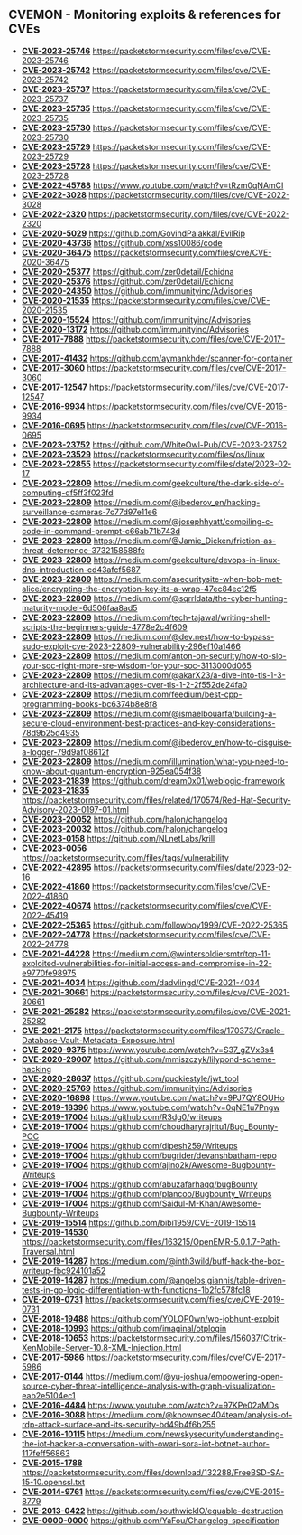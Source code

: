 ## CVEMON - Monitoring exploits & references for CVEs
- **[CVE-2023-25746](https://in.scanfactory.io/cvemon/CVE-2023-25746.html)** https://packetstormsecurity.com/files/cve/CVE-2023-25746
- **[CVE-2023-25742](https://in.scanfactory.io/cvemon/CVE-2023-25742.html)** https://packetstormsecurity.com/files/cve/CVE-2023-25742
- **[CVE-2023-25737](https://in.scanfactory.io/cvemon/CVE-2023-25737.html)** https://packetstormsecurity.com/files/cve/CVE-2023-25737
- **[CVE-2023-25735](https://in.scanfactory.io/cvemon/CVE-2023-25735.html)** https://packetstormsecurity.com/files/cve/CVE-2023-25735
- **[CVE-2023-25730](https://in.scanfactory.io/cvemon/CVE-2023-25730.html)** https://packetstormsecurity.com/files/cve/CVE-2023-25730
- **[CVE-2023-25729](https://in.scanfactory.io/cvemon/CVE-2023-25729.html)** https://packetstormsecurity.com/files/cve/CVE-2023-25729
- **[CVE-2023-25728](https://in.scanfactory.io/cvemon/CVE-2023-25728.html)** https://packetstormsecurity.com/files/cve/CVE-2023-25728
- **[CVE-2022-45788](https://in.scanfactory.io/cvemon/CVE-2022-45788.html)** https://www.youtube.com/watch?v=tRzm0qNAmCI
- **[CVE-2022-3028](https://in.scanfactory.io/cvemon/CVE-2022-3028.html)** https://packetstormsecurity.com/files/cve/CVE-2022-3028
- **[CVE-2022-2320](https://in.scanfactory.io/cvemon/CVE-2022-2320.html)** https://packetstormsecurity.com/files/cve/CVE-2022-2320
- **[CVE-2020-5029](https://in.scanfactory.io/cvemon/CVE-2020-5029.html)** https://github.com/GovindPalakkal/EvilRip
- **[CVE-2020-43736](https://in.scanfactory.io/cvemon/CVE-2020-43736.html)** https://github.com/xss10086/code
- **[CVE-2020-36475](https://in.scanfactory.io/cvemon/CVE-2020-36475.html)** https://packetstormsecurity.com/files/cve/CVE-2020-36475
- **[CVE-2020-25377](https://in.scanfactory.io/cvemon/CVE-2020-25377.html)** https://github.com/zer0detail/Echidna
- **[CVE-2020-25376](https://in.scanfactory.io/cvemon/CVE-2020-25376.html)** https://github.com/zer0detail/Echidna
- **[CVE-2020-24350](https://in.scanfactory.io/cvemon/CVE-2020-24350.html)** https://github.com/immunityinc/Advisories
- **[CVE-2020-21535](https://in.scanfactory.io/cvemon/CVE-2020-21535.html)** https://packetstormsecurity.com/files/cve/CVE-2020-21535
- **[CVE-2020-15524](https://in.scanfactory.io/cvemon/CVE-2020-15524.html)** https://github.com/immunityinc/Advisories
- **[CVE-2020-13172](https://in.scanfactory.io/cvemon/CVE-2020-13172.html)** https://github.com/immunityinc/Advisories
- **[CVE-2017-7888](https://in.scanfactory.io/cvemon/CVE-2017-7888.html)** https://packetstormsecurity.com/files/cve/CVE-2017-7888
- **[CVE-2017-41432](https://in.scanfactory.io/cvemon/CVE-2017-41432.html)** https://github.com/aymankhder/scanner-for-container
- **[CVE-2017-3060](https://in.scanfactory.io/cvemon/CVE-2017-3060.html)** https://packetstormsecurity.com/files/cve/CVE-2017-3060
- **[CVE-2017-12547](https://in.scanfactory.io/cvemon/CVE-2017-12547.html)** https://packetstormsecurity.com/files/cve/CVE-2017-12547
- **[CVE-2016-9934](https://in.scanfactory.io/cvemon/CVE-2016-9934.html)** https://packetstormsecurity.com/files/cve/CVE-2016-9934
- **[CVE-2016-0695](https://in.scanfactory.io/cvemon/CVE-2016-0695.html)** https://packetstormsecurity.com/files/cve/CVE-2016-0695
- **[CVE-2023-23752](https://in.scanfactory.io/cvemon/CVE-2023-23752.html)** https://github.com/WhiteOwl-Pub/CVE-2023-23752
- **[CVE-2023-23529](https://in.scanfactory.io/cvemon/CVE-2023-23529.html)** https://packetstormsecurity.com/files/os/linux
- **[CVE-2023-22855](https://in.scanfactory.io/cvemon/CVE-2023-22855.html)** https://packetstormsecurity.com/files/date/2023-02-17
- **[CVE-2023-22809](https://in.scanfactory.io/cvemon/CVE-2023-22809.html)** https://medium.com/geekculture/the-dark-side-of-computing-df5ff3f023fd
- **[CVE-2023-22809](https://in.scanfactory.io/cvemon/CVE-2023-22809.html)** https://medium.com/@ibederov_en/hacking-surveillance-cameras-7c77d97e11e6
- **[CVE-2023-22809](https://in.scanfactory.io/cvemon/CVE-2023-22809.html)** https://medium.com/@josephhyatt/compiling-c-code-in-command-prompt-c66ab71b743d
- **[CVE-2023-22809](https://in.scanfactory.io/cvemon/CVE-2023-22809.html)** https://medium.com/@Jamie_Dicken/friction-as-threat-deterrence-3732158588fc
- **[CVE-2023-22809](https://in.scanfactory.io/cvemon/CVE-2023-22809.html)** https://medium.com/geekculture/devops-in-linux-dns-introduction-cd43afcf5687
- **[CVE-2023-22809](https://in.scanfactory.io/cvemon/CVE-2023-22809.html)** https://medium.com/asecuritysite-when-bob-met-alice/encrypting-the-encryption-key-its-a-wrap-47ec84ec12f5
- **[CVE-2023-22809](https://in.scanfactory.io/cvemon/CVE-2023-22809.html)** https://medium.com/@sqrrldata/the-cyber-hunting-maturity-model-6d506faa8ad5
- **[CVE-2023-22809](https://in.scanfactory.io/cvemon/CVE-2023-22809.html)** https://medium.com/tech-tajawal/writing-shell-scripts-the-beginners-guide-4778e2c4f609
- **[CVE-2023-22809](https://in.scanfactory.io/cvemon/CVE-2023-22809.html)** https://medium.com/@dev.nest/how-to-bypass-sudo-exploit-cve-2023-22809-vulnerability-296ef10a1466
- **[CVE-2023-22809](https://in.scanfactory.io/cvemon/CVE-2023-22809.html)** https://medium.com/anton-on-security/how-to-slo-your-soc-right-more-sre-wisdom-for-your-soc-3113000d065
- **[CVE-2023-22809](https://in.scanfactory.io/cvemon/CVE-2023-22809.html)** https://medium.com/@akarX23/a-dive-into-tls-1-3-architecture-and-its-advantages-over-tls-1-2-2f552de24fa0
- **[CVE-2023-22809](https://in.scanfactory.io/cvemon/CVE-2023-22809.html)** https://medium.com/feedium/best-cpp-programming-books-bc6374b8e8f8
- **[CVE-2023-22809](https://in.scanfactory.io/cvemon/CVE-2023-22809.html)** https://medium.com/@ismaelbouarfa/building-a-secure-cloud-environment-best-practices-and-key-considerations-78d9b25d4935
- **[CVE-2023-22809](https://in.scanfactory.io/cvemon/CVE-2023-22809.html)** https://medium.com/@ibederov_en/how-to-disguise-a-logger-79d9af08612f
- **[CVE-2023-22809](https://in.scanfactory.io/cvemon/CVE-2023-22809.html)** https://medium.com/illumination/what-you-need-to-know-about-quantum-encryption-925ea054f38
- **[CVE-2023-21839](https://in.scanfactory.io/cvemon/CVE-2023-21839.html)** https://github.com/dream0x01/weblogic-framework
- **[CVE-2023-21835](https://in.scanfactory.io/cvemon/CVE-2023-21835.html)** https://packetstormsecurity.com/files/related/170574/Red-Hat-Security-Advisory-2023-0197-01.html
- **[CVE-2023-20052](https://in.scanfactory.io/cvemon/CVE-2023-20052.html)** https://github.com/halon/changelog
- **[CVE-2023-20032](https://in.scanfactory.io/cvemon/CVE-2023-20032.html)** https://github.com/halon/changelog
- **[CVE-2023-0158](https://in.scanfactory.io/cvemon/CVE-2023-0158.html)** https://github.com/NLnetLabs/krill
- **[CVE-2023-0056](https://in.scanfactory.io/cvemon/CVE-2023-0056.html)** https://packetstormsecurity.com/files/tags/vulnerability
- **[CVE-2022-42895](https://in.scanfactory.io/cvemon/CVE-2022-42895.html)** https://packetstormsecurity.com/files/date/2023-02-16
- **[CVE-2022-41860](https://in.scanfactory.io/cvemon/CVE-2022-41860.html)** https://packetstormsecurity.com/files/cve/CVE-2022-41860
- **[CVE-2022-40674](https://in.scanfactory.io/cvemon/CVE-2022-40674.html)** https://packetstormsecurity.com/files/cve/CVE-2022-45419
- **[CVE-2022-25365](https://in.scanfactory.io/cvemon/CVE-2022-25365.html)** https://github.com/followboy1999/CVE-2022-25365
- **[CVE-2022-24778](https://in.scanfactory.io/cvemon/CVE-2022-24778.html)** https://packetstormsecurity.com/files/cve/CVE-2022-24778
- **[CVE-2021-44228](https://in.scanfactory.io/cvemon/CVE-2021-44228.html)** https://medium.com/@wintersoldiersmtr/top-11-exploited-vulnerabilities-for-initial-access-and-compromise-in-22-e9770fe98975
- **[CVE-2021-4034](https://in.scanfactory.io/cvemon/CVE-2021-4034.html)** https://github.com/dadvlingd/CVE-2021-4034
- **[CVE-2021-30661](https://in.scanfactory.io/cvemon/CVE-2021-30661.html)** https://packetstormsecurity.com/files/cve/CVE-2021-30661
- **[CVE-2021-25282](https://in.scanfactory.io/cvemon/CVE-2021-25282.html)** https://packetstormsecurity.com/files/cve/CVE-2021-25282
- **[CVE-2021-2175](https://in.scanfactory.io/cvemon/CVE-2021-2175.html)** https://packetstormsecurity.com/files/170373/Oracle-Database-Vault-Metadata-Exposure.html
- **[CVE-2020-9375](https://in.scanfactory.io/cvemon/CVE-2020-9375.html)** https://www.youtube.com/watch?v=S37_gZVx3s4
- **[CVE-2020-29007](https://in.scanfactory.io/cvemon/CVE-2020-29007.html)** https://github.com/mmiszczyk/lilypond-scheme-hacking
- **[CVE-2020-28637](https://in.scanfactory.io/cvemon/CVE-2020-28637.html)** https://github.com/puckiestyle/jwt_tool
- **[CVE-2020-25769](https://in.scanfactory.io/cvemon/CVE-2020-25769.html)** https://github.com/immunityinc/Advisories
- **[CVE-2020-16898](https://in.scanfactory.io/cvemon/CVE-2020-16898.html)** https://www.youtube.com/watch?v=9PJ7QY8OUHo
- **[CVE-2019-18396](https://in.scanfactory.io/cvemon/CVE-2019-18396.html)** https://www.youtube.com/watch?v=0qNE1u7Pngw
- **[CVE-2019-17004](https://in.scanfactory.io/cvemon/CVE-2019-17004.html)** https://github.com/R3dg0/writeups
- **[CVE-2019-17004](https://in.scanfactory.io/cvemon/CVE-2019-17004.html)** https://github.com/choudharyrajritu1/Bug_Bounty-POC
- **[CVE-2019-17004](https://in.scanfactory.io/cvemon/CVE-2019-17004.html)** https://github.com/dipesh259/Writeups
- **[CVE-2019-17004](https://in.scanfactory.io/cvemon/CVE-2019-17004.html)** https://github.com/bugrider/devanshbatham-repo
- **[CVE-2019-17004](https://in.scanfactory.io/cvemon/CVE-2019-17004.html)** https://github.com/ajino2k/Awesome-Bugbounty-Writeups
- **[CVE-2019-17004](https://in.scanfactory.io/cvemon/CVE-2019-17004.html)** https://github.com/abuzafarhaqq/bugBounty
- **[CVE-2019-17004](https://in.scanfactory.io/cvemon/CVE-2019-17004.html)** https://github.com/plancoo/Bugbounty_Writeups
- **[CVE-2019-17004](https://in.scanfactory.io/cvemon/CVE-2019-17004.html)** https://github.com/Saidul-M-Khan/Awesome-Bugbounty-Writeups
- **[CVE-2019-15514](https://in.scanfactory.io/cvemon/CVE-2019-15514.html)** https://github.com/bibi1959/CVE-2019-15514
- **[CVE-2019-14530](https://in.scanfactory.io/cvemon/CVE-2019-14530.html)** https://packetstormsecurity.com/files/163215/OpenEMR-5.0.1.7-Path-Traversal.html
- **[CVE-2019-14287](https://in.scanfactory.io/cvemon/CVE-2019-14287.html)** https://medium.com/@inth3wild/buff-hack-the-box-writeup-fbc924101a52
- **[CVE-2019-14287](https://in.scanfactory.io/cvemon/CVE-2019-14287.html)** https://medium.com/@angelos.giannis/table-driven-tests-in-go-logic-differentiation-with-functions-1b2fc578fc18
- **[CVE-2019-0731](https://in.scanfactory.io/cvemon/CVE-2019-0731.html)** https://packetstormsecurity.com/files/cve/CVE-2019-0731
- **[CVE-2018-19488](https://in.scanfactory.io/cvemon/CVE-2018-19488.html)** https://github.com/YOLOP0wn/wp-jobhunt-exploit
- **[CVE-2018-10993](https://in.scanfactory.io/cvemon/CVE-2018-10993.html)** https://github.com/imaginal/otplogin
- **[CVE-2018-10653](https://in.scanfactory.io/cvemon/CVE-2018-10653.html)** https://packetstormsecurity.com/files/156037/Citrix-XenMobile-Server-10.8-XML-Injection.html
- **[CVE-2017-5986](https://in.scanfactory.io/cvemon/CVE-2017-5986.html)** https://packetstormsecurity.com/files/cve/CVE-2017-5986
- **[CVE-2017-0144](https://in.scanfactory.io/cvemon/CVE-2017-0144.html)** https://medium.com/@yu-joshua/empowering-open-source-cyber-threat-intelligence-analysis-with-graph-visualization-eab2e5104ec1
- **[CVE-2016-4484](https://in.scanfactory.io/cvemon/CVE-2016-4484.html)** https://www.youtube.com/watch?v=97KPe02aMDs
- **[CVE-2016-3088](https://in.scanfactory.io/cvemon/CVE-2016-3088.html)** https://medium.com/@knownsec404team/analysis-of-rdp-attack-surface-and-its-security-bd49b4f6b255
- **[CVE-2016-10115](https://in.scanfactory.io/cvemon/CVE-2016-10115.html)** https://medium.com/newskysecurity/understanding-the-iot-hacker-a-conversation-with-owari-sora-iot-botnet-author-117feff56863
- **[CVE-2015-1788](https://in.scanfactory.io/cvemon/CVE-2015-1788.html)** https://packetstormsecurity.com/files/download/132288/FreeBSD-SA-15-10.openssl.txt
- **[CVE-2014-9761](https://in.scanfactory.io/cvemon/CVE-2014-9761.html)** https://packetstormsecurity.com/files/cve/CVE-2015-8779
- **[CVE-2013-0422](https://in.scanfactory.io/cvemon/CVE-2013-0422.html)** https://github.com/southwickIO/equable-destruction
- **[CVE-0000-0000](https://in.scanfactory.io/cvemon/CVE-0000-0000.html)** https://github.com/YaFou/Changelog-specification
